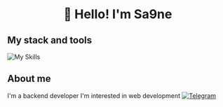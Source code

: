 
<h1 align="center">👋 Hello! I'm Sa9ne </h1>

## My stack and tools

![My Skills](https://skillicons.dev/icons?i=github,go,html,css,postgres)

## About me
I'm a backend developer
I'm interested in web development
[![Telegram](https://img.shields.io/badge/-Telegram-2CA5E0?style=flat&logo=telegram&logoColor=white)](https://tlgg.ru/Sa9neee)
